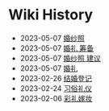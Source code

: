 # Wiki History

- 2023-05-07        [婚纱照](/0006_婚纱照)
- 2023-05-07        [婚礼 筹备](/0009_婚礼_筹备)
- 2023-05-07        [婚纱照 建议](/0007_婚纱照_建议)
- 2023-05-07        [婚礼](/0008_婚礼)
- 2023-02-26        [结婚登记](/0005_结婚登记)
- 2023-02-24        [习俗礼仪](/0003_习俗礼仪)
- 2023-02-06        [彩礼嫁妆](/0004_彩礼嫁妆)
